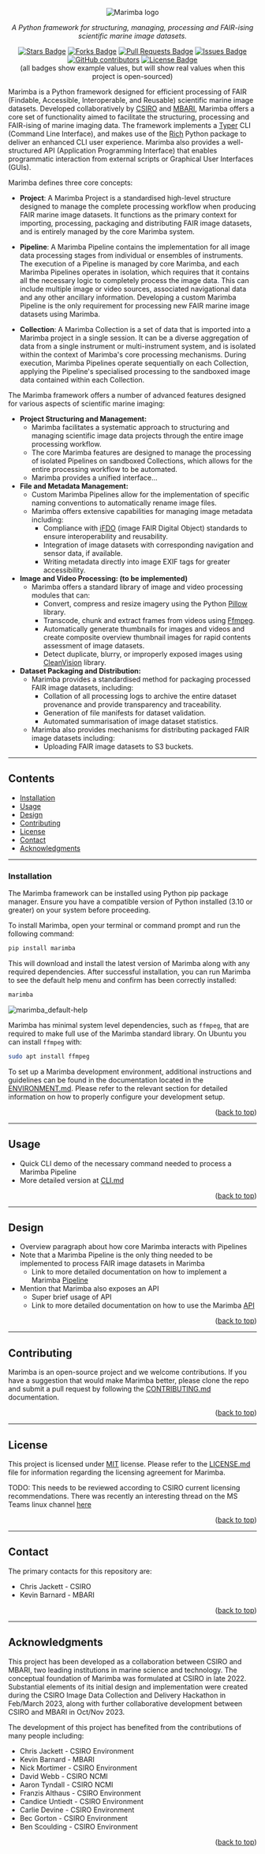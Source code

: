 <a name="readme-top"></a>

<!-- PROJECT LOGO -->
<figure markdown style="text-align: center">

![](docs/img/logo.png "Marimba logo")

</figure>

<div style="text-align: center">

<p><i>A Python framework for structuring, managing, processing and FAIR-ising scientific marine image datasets.</i></p>
<div>
  <a href="https://github.com/elangosundar/awesome-README-templates/stargazers"><img src="https://img.shields.io/github/stars/elangosundar/awesome-README-templates" alt="Stars Badge"/></a>
<a href="https://github.com/elangosundar/awesome-README-templates/network/members"><img src="https://img.shields.io/github/forks/elangosundar/awesome-README-templates" alt="Forks Badge"/></a>
<a href="https://github.com/elangosundar/awesome-README-templates/pulls"><img src="https://img.shields.io/github/issues-pr/elangosundar/awesome-README-templates" alt="Pull Requests Badge"/></a>
<a href="https://github.com/elangosundar/awesome-README-templates/issues"><img src="https://img.shields.io/github/issues/elangosundar/awesome-README-templates" alt="Issues Badge"/></a>
<a href="https://github.com/elangosundar/awesome-README-templates/graphs/contributors"><img alt="GitHub contributors" src="https://img.shields.io/github/contributors/elangosundar/awesome-README-templates?color=2b9348"></a>
<a href="https://github.com/elangosundar/awesome-README-templates/blob/master/LICENSE"><img src="https://img.shields.io/github/license/elangosundar/awesome-README-templates?color=2b9348" alt="License Badge"/></a>
</div>
(all badges show example values, but will show real values when this project is open-sourced)
<br>
</div>

Marimba is a Python framework designed for efficient processing of FAIR (Findable, Accessible, Interoperable, and Reusable) scientific marine image datasets. Developed collaboratively by [CSIRO](https://www.csiro.au/) and [MBARI](https://www.mbari.org/), Marimba offers a core set of functionality aimed to facilitate the structuring, processing and FAIR-ising of marine imaging data. The framework implements a [Typer](https://typer.tiangolo.com/) CLI (Command Line Interface), and makes use of the [Rich](https://pypi.org/project/rich/) Python package to deliver an enhanced CLI user experience. Marimba also provides a well-structured API (Application Programming Interface) that enables programmatic interaction from external scripts or Graphical User Interfaces (GUIs).

Marimba defines three core concepts:

- **Project**: A Marimba Project is a standardised high-level structure designed to manage the complete processing workflow when producing FAIR marine image datasets. It functions as the primary context for importing, processing, packaging and distributing FAIR image datasets, and is entirely managed by the core Marimba system.


- **Pipeline**: A Marimba Pipeline contains the implementation for all image data processing stages from individual or ensembles of instruments. The execution of a Pipeline is managed by core Marimba, and each Marimba Pipelines operates in isolation, which requires that it contains all the necessary logic to completely process the image data. This can include multiple image or video sources, associated navigational data and any other ancillary information. Developing a custom Marimba Pipeline is the only requirement for processing new FAIR marine image datasets using Marimba.


- **Collection**: A Marimba Collection is a set of data that is imported into a Marimba project in a single session. It can be a diverse aggregation of data from a single instrument or multi-instrument system, and is isolated within the context of Marimba's core processing mechanisms. During execution, Marimba Pipelines operate sequentially on each Collection, applying the Pipeline's specialised processing to the sandboxed image data contained within each Collection.


The Marimba framework offers a number of advanced features designed for various aspects of scientific marine imaging:

- **Project Structuring and Management:**
  - Marimba facilitates a systematic approach to structuring and managing scientific image data projects through the entire image processing workflow.
  - The core Marimba features are designed to manage the processing of isolated Pipelines on sandboxed Collections, which allows for the entire processing workflow to be automated.
  - Marimba provides a unified interface...
- **File and Metadata Management:**
  - Custom Marimba Pipelines allow for the implementation of specific naming conventions to automatically rename image files.
  - Marimba offers extensive capabilities for managing image metadata including:
    - Compliance with [iFDO](https://marine-imaging.com/fair/ifdos/iFDO-overview/) (image FAIR Digital Object) standards to ensure interoperability and reusability.
    - Integration of image datasets with corresponding navigation and sensor data, if available.
    - Writing metadata directly into image EXIF tags for greater accessibility.
- **Image and Video Processing: (to be implemented)**
  - Marimba offers a standard library of image and video processing modules that can:
    - Convert, compress and resize imagery using the Python [Pillow](https://pypi.org/project/Pillow/) library.
    - Transcode, chunk and extract frames from videos using [Ffmpeg](https://ffmpeg.org/).
    - Automatically generate thumbnails for images and videos and create composite overview thumbnail images for rapid contents assessment of image datasets.
    - Detect duplicate, blurry, or improperly exposed images using [CleanVision](https://github.com/cleanlab/cleanvision) library.
- **Dataset Packaging and Distribution:**
  - Marimba provides a standardised method for packaging processed FAIR image datasets, including:
    - Collation of all processing logs to archive the entire dataset provenance and provide transparency and traceability.
    - Generation of file manifests for dataset validation.
    - Automated summarisation of image dataset statistics.
  - Marimba also provides mechanisms for distributing packaged FAIR image datasets including:
    - Uploading FAIR image datasets to S3 buckets.


---

## Contents

- [Installation](#installation)
- [Usage](#usage)
- [Design](#design)
- [Contributing](#contributing)
- [License](#license)
- [Contact](#contact)
- [Acknowledgments](#acknowledgments)

---

<a name="installation"></a>
### Installation

The Marimba framework can be installed using Python pip package manager. Ensure you have a compatible version of Python installed (3.10 or greater) on your system before proceeding.

To install Marimba, open your terminal or command prompt and run the following command:

```bash
pip install marimba
```

This will download and install the latest version of Marimba along with any required dependencies. After successful installation, you can run Marimba to see the default help menu and confirm has been correctly installed:

```bash
marimba
```

![](docs/img/marimba_default-help.png "marimba_default-help")

Marimba has minimal system level dependencies, such as `ffmpeg`, that are required to make full use of the Marimba standard library. On Ubuntu you can install `ffmpeg` with:

```bash
sudo apt install ffmpeg
```

To set up a Marimba development environment, additional instructions and guidelines can be found in the documentation located in the [ENVIRONMENT.md](docs/ENVIRONMENT.md). Please refer to the relevant section for detailed information on how to properly configure your development setup.


<p align="right">(<a href="#readme-top">back to top</a>)</p>

---

<a name="usage"></a>
## Usage

* Quick CLI demo of the necessary command needed to process a Marimba Pipeline
* More detailed version at [CLI.md](docs/CLI.md)


<p align="right">(<a href="#readme-top">back to top</a>)</p>

---

<a name="design"></a>
## Design

* Overview paragraph about how core Marimba interacts with Pipelines
* Note that a Marimba Pipeline is the only thing needed to be implemented to process FAIR image datasets in Marimba
  * Link to more detailed documentation on how to implement a Marimba [Pipeline](docs/PIPELINE.md)
* Mention that Marimba also exposes an API
  * Super brief usage of API
  * Link to more detailed documentation on how to use the Marimba [API](docs/API.md)

<p align="right">(<a href="#readme-top">back to top</a>)</p>

---

<a name="contributing"></a>
## Contributing

Marimba is an open-source project and we welcome contributions. If you have a suggestion that would make Marimba better, please clone the repo and submit a pull request by following the [CONTRIBUTING.md](docs/CONTRIBUTING.md) documentation.

<p align="right">(<a href="#readme-top">back to top</a>)</p>

---

<a name="license"></a>
## License

This project is licensed under [MIT](https://opensource.org/licenses/MIT) license. Please refer to the [LICENSE.md](LICENSE.md) file for information regarding the licensing agreement for Marimba.

TODO: This needs to be reviewed according to CSIRO current licensing recommendations.
There was recently an interesting thread on the MS Teams linux channel [here](https://teams.microsoft.com/l/message/19:f76b576ac1df4742a7a8cb5c2a86439d@thread.skype/1673393871094?tenantId=0fe05593-19ac-4f98-adbf-0375fce7f160&groupId=20e7492d-eca3-4f55-bbc6-e87f2ad12df2&parentMessageId=1673393871094&teamName=CSIRO&channelName=linux&createdTime=1673393871094&allowXTenantAccess=false)

<p align="right">(<a href="#readme-top">back to top</a>)</p>

---

<a name="contact"></a>
## Contact

The primary contacts for this repository are: 
* Chris Jackett - CSIRO
* Kevin Barnard - MBARI

<p align="right">(<a href="#readme-top">back to top</a>)</p>

---

<a name="acknowledgments"></a>
## Acknowledgments

This project has been developed as a collaboration between CSIRO and MBARI, two leading institutions in marine science and technology. The conceptual foundation of Marimba was formulated at CSIRO in late 2022. Substantial elements of its initial design and implementation were created during the CSIRO Image Data Collection and Delivery Hackathon in Feb/March 2023, along with further collaborative development between CSIRO and MBARI in Oct/Nov 2023.

The development of this project has benefited from the contributions of many people including:

* Chris Jackett - CSIRO Environment
* Kevin Barnard - MBARI
* Nick Mortimer - CSIRO Environment
* David Webb - CSIRO NCMI
* Aaron Tyndall - CSIRO NCMI
* Franzis Althaus - CSIRO Environment
* Candice Untiedt - CSIRO Environment
* Carlie Devine - CSIRO Environment
* Bec Gorton - CSIRO Environment
* Ben Scoulding - CSIRO Environment

<p align="right">(<a href="#readme-top">back to top</a>)</p>

